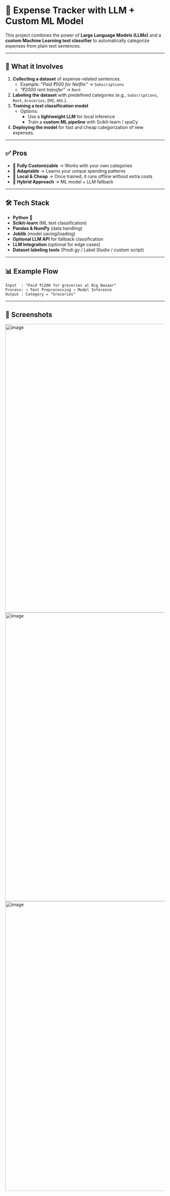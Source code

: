 # 💸 Expense Tracker with LLM + Custom ML Model

This project combines the power of **Large Language Models (LLMs)** and a **custom Machine Learning text classifier** to automatically categorize expenses from plain text sentences.  

---

## 🚀 What it Involves
1. **Collecting a dataset** of expense-related sentences.  
   - Example: *"Paid ₹500 for Netflix"* → `Subscriptions`  
   - *"₹2000 rent transfer"* → `Rent`  
2. **Labeling the dataset** with predefined categories (e.g., `Subscriptions`, `Rent`, `Groceries`, `EMI`, etc.).  
3. **Training a text classification model**  
   - Options: 
     - Use a **lightweight LLM** for local inference  
     - Train a **custom ML pipeline** with Scikit-learn / spaCy 
4. **Deploying the model** for fast and cheap categorization of new expenses.

---

## ✅ Pros
- 🔹 **Fully Customizable** → Works with your own categories  
- 🔹 **Adaptable** → Learns your unique spending patterns  
- 🔹 **Local & Cheap** → Once trained, it runs offline without extra costs  
- 🔹 **Hybrid Approach** → ML model + LLM fallback  

---

## 🛠️ Tech Stack
- **Python** 🐍  
- **Scikit-learn** (ML text classification)  
- **Pandas & NumPy** (data handling)  
- **Joblib** (model saving/loading)  
- **Optional LLM API** for fallback classification
- **LLM Integration** (optional for edge cases)
- **Dataset labeling tools** (Prodi.gy / Label Studio / custom script)

---

## 📊 Example Flow
```text
Input  : "Paid ₹1200 for groceries at Big Bazaar"
Process: → Text Preprocessing → Model Inference  
Output : Category = "Groceries"
```
---

## 📸 Screenshots

<table>
  <tr>
   <img width="1907" height="911" alt="image" src="https://github.com/user-attachments/assets/16d1b2f5-5b50-4cb8-bef1-c5c824c28491" />
   <img width="1901" height="912" alt="image" src="https://github.com/user-attachments/assets/40344a09-9818-4c5e-b0b1-ed416c38d205" />
   <img width="1905" height="915" alt="image" src="https://github.com/user-attachments/assets/004d34f4-1a28-4874-80e9-c9d1b6c6c17f" />
  </tr>
</table>

